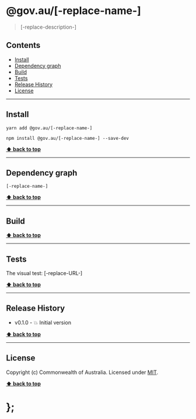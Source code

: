 @gov.au/[-replace-name-]
============

> [-replace-description-]


## Contents

* [Install](#install)
* [Dependency graph](#dependency-graph)
* [Build](#build)
* [Tests](#tests)
* [Release History](#release-history)
* [License](#license)


----------------------------------------------------------------------------------------------------------------------------------------------------------------


## Install


```shell
yarn add @gov.au/[-replace-name-]
```

```shell
npm install @gov.au/[-replace-name-] --save-dev
```


**[⬆ back to top](#contents)**


----------------------------------------------------------------------------------------------------------------------------------------------------------------


## Dependency graph

```shell
[-replace-name-]
```


**[⬆ back to top](#contents)**


----------------------------------------------------------------------------------------------------------------------------------------------------------------


## Build


**[⬆ back to top](#contents)**


----------------------------------------------------------------------------------------------------------------------------------------------------------------


## Tests

The visual test: [-replace-URL-]


**[⬆ back to top](#contents)**


----------------------------------------------------------------------------------------------------------------------------------------------------------------


## Release History

* v0.1.0 - 💥 Initial version


**[⬆ back to top](#contents)**


----------------------------------------------------------------------------------------------------------------------------------------------------------------


## License

Copyright (c) Commonwealth of Australia.
Licensed under [MIT](https://raw.githubusercontent.com/govau/uikit/packages/core/master/LICENSE).


**[⬆ back to top](#contents)**

# };
